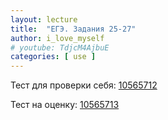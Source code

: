 ```yaml
---
layout: lecture
title:  "ЕГЭ. Задания 25-27"
author: i_love_myself
# youtube: TdjcM4AjbuE
categories: [ use ]
---
```


Тест для проверки себя: [10565712](https://inf-ege.sdamgia.ru/test?id=10565712)

Тест на оценку: [10565713](https://inf-ege.sdamgia.ru/test?id=10565713)
